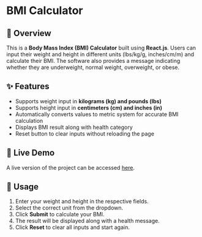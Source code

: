 # BMI Calculator

## 📌 Overview
This is a **Body Mass Index (BMI) Calculator** built using **React.js**. Users can input their weight and height in different units (lbs/kg/g, inches/cm/m) and calculate their BMI. The software also provides a message indicating whether they are underweight, normal weight, overweight, or obese.

## ✨ Features
- Supports weight input in **kilograms (kg) and pounds (lbs)**
- Supports height input in **centimeters (cm) and inches (in)**
- Automatically converts values to metric system for accurate BMI calculation
- Displays BMI result along with health category
- Reset button to clear inputs without reloading the page

## 🚀 Live Demo
A live version of the project can be accessed [here](#https://github.com/Sahasrakunku6/bmi_calculator/blob/pr2/BMI_CALC%20-%20Made%20with%20Clipchamp_1743242676069.mp4).


## 📝 Usage
1. Enter your weight and height in the respective fields.
2. Select the correct unit from the dropdown.
3. Click **Submit** to calculate your BMI.
4. The result will be displayed along with a health message.
5. Click **Reset** to clear all inputs and start again.



